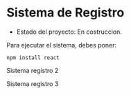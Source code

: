<h1>Sistema de Registro</h1>

- Estado del  proyecto: En costruccion.

Para ejecutar el sistema, debes poner:

```npm install react```

Sistema registro 2

Sistema registro 3 